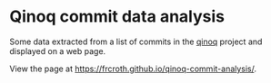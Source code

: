 # Qinoq commit data analysis

Some data extracted from a list of commits in the [qinoq](http://github.com/hpi-swa-lab/qinoq) project and displayed on a web page.

View the page at <https://frcroth.github.io/qinoq-commit-analysis/>.
